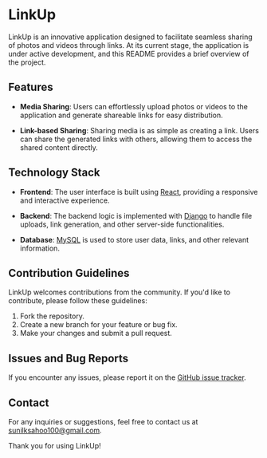# LinkUp

LinkUp is an innovative application designed to facilitate seamless sharing of photos and videos through links. At its current stage, the application is under active development, and this README provides a brief overview of the project.

## Features

- **Media Sharing**: Users can effortlessly upload photos or videos to the application and generate shareable links for easy distribution.

- **Link-based Sharing**: Sharing media is as simple as creating a link. Users can share the generated links with others, allowing them to access the shared content directly.

## Technology Stack

- **Frontend**: The user interface is built using [React](https://reactjs.org/), providing a responsive and interactive experience.

- **Backend**: The backend logic is implemented with [Django](https://www.djangoproject.com/) to handle file uploads, link generation, and other server-side functionalities.

- **Database**: [MySQL](https://www.mysql.com/) is used to store user data, links, and other relevant information.

## Contribution Guidelines

LinkUp welcomes contributions from the community. If you'd like to contribute, please follow these guidelines:

1. Fork the repository.
2. Create a new branch for your feature or bug fix.
3. Make your changes and submit a pull request.

## Issues and Bug Reports

If you encounter any issues, please report it on the [GitHub issue tracker](https://github.com/SVIT-Solutions/linkup/issues).


## Contact

For any inquiries or suggestions, feel free to contact us at [sunilksahoo100@gmail.com](mailto:sunilksahoo100@gmail.com).

Thank you for using LinkUp!
